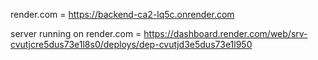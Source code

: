 render.com = https://backend-ca2-lq5c.onrender.com

server running on render.com = https://dashboard.render.com/web/srv-cvutjcre5dus73e1l8s0/deploys/dep-cvutjd3e5dus73e1l950